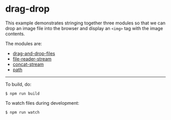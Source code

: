 # drag-drop

This example demonstrates stringing together three modules so that we can drop
an image file into the browser and display an `<img>` tag with the image
contents.

The modules are:

* [drag-and-drop-files](https://npmjs.com/package/drag-and-drop-files)
* [file-reader-stream](https://npmjs.com/package/file-reader-stream)
* [concat-stream](https://npmjs.com/package/concat-stream)
* [path](https://nodejs.org/api/path.html)

---

To build, do:

```
$ npm run build
```

To watch files during development:

```
$ npm run watch
```

